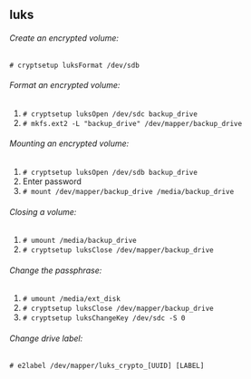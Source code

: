 ## luks

###### Create an encrypted volume:
  `# cryptsetup luksFormat /dev/sdb`

###### Format an encrypted volume:
1. `# cryptsetup luksOpen /dev/sdc backup_drive`
2. `# mkfs.ext2 -L "backup_drive" /dev/mapper/backup_drive`

###### Mounting an encrypted volume:
1. `# cryptsetup luksOpen /dev/sdb backup_drive`
2. Enter password
3. `# mount /dev/mapper/backup_drive /media/backup_drive`

###### Closing a volume:
1. `# umount /media/backup_drive`
2. `# cryptsetup luksClose /dev/mapper/backup_drive`

###### Change the passphrase:
1. `# umount /media/ext_disk`
2. `# cryptsetup luksClose /dev/mapper/backup_drive`
3. `# cryptsetup luksChangeKey /dev/sdc -S 0`

###### Change drive label:
  `# e2label /dev/mapper/luks_crypto_[UUID] [LABEL]`
